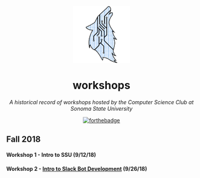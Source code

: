 <div align="center">
  <img src="https://raw.githubusercontent.com/keegandonley/workshops/master/Asset%202%402xsquare.png" width="150">
  
  # workshops
  *A historical record of workshops hosted by the Computer Science Club at Sonoma State University*
  
  [![forthebadge](https://forthebadge.com/images/badges/60-percent-of-the-time-works-every-time.svg)](https://forthebadge.com)
</div>

## Fall 2018
#### Workshop 1 - Intro to SSU (9/12/18)

#### Workshop 2 - [Intro to Slack Bot Development](https://github.com/keegandonley/workshops/blob/master/slackbot.md) (9/26/18)

